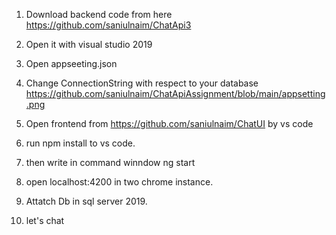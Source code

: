 1. Download backend code from here https://github.com/saniulnaim/ChatApi3 
2. Open it with visual studio 2019
3. Open appseeting.json
4. Change ConnectionString with respect to your database
https://github.com/saniulnaim/ChatApiAssignment/blob/main/appsetting.png
 
2. Open frontend from https://github.com/saniulnaim/ChatUI by vs code
3. run npm install to vs code.
4. then write in command winndow ng start
5. open localhost:4200 in two chrome instance.
6. Attatch Db in sql server 2019.
7. let's chat
